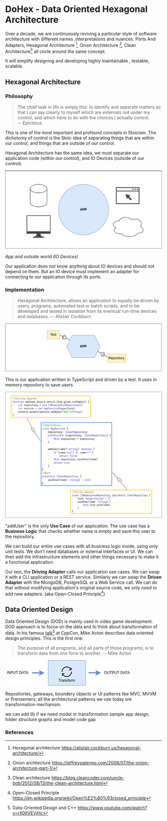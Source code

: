 # DoHex - Data Oriented Hexagonal Architecture  

Over a decade, we are continuously reviving a particular style of software architecture with different names ,interpretations and nuances. Ports And Adapters, Hexagonal Architecture [^1], Onion Architecture [^2], Clean Architecture[^3] all circle around the same concept.

It will simplify designing and developing highly maintainable , testable, scalable 

## Hexagonal Architecture 

### Philosophy  

> The chief task in life is simply this: to identify and separate matters so that I can say clearly to myself which are externals not under my control, and which have to do with the choices I actually control.  
> -- Epictetus

This is one of the most important and profound concepts in Stoicism. The dichotomy of control is the Stoic idea of separating things that are within our control, and things that are outside of our control.   

Hexagonal Architecture has the same idea, we must separate our application code (within our control), and IO Devices (outside of our control).   

![App and oursite world](https://raw.githubusercontent.com/alicemunsal/dohex/master/diagrams/1-App.png)

*App and outside world (IO Devices)*  

Our application does not know anything about IO devices and should not depend on them. But an IO device must implement an adapter for connecting to our application through its ports. 

### Implementation   

> Hexagonal Architecture, allows an application to equally be driven by users, programs, automated test or batch scripts, and to be developed and tested in isolation from its eventual run-time devices and databases.
> -- Alistair Cockburn  

![Application](https://raw.githubusercontent.com/alicemunsal/dohex/master/diagrams/1-Hex.png)

This is our application written in TypeScript and driven by a test. It uses in memory repository to save users.  

![code](https://raw.githubusercontent.com/alicemunsal/dohex/master/diagrams/1-Code.png)

"addUser" is the only **Use Case** of our application. The use case has a **Business Logic** that checks whether name is empty and save this user to the repository.   

We can build our entire use cases with all business logic inside, using only unit tests. We don't need databases or external interfaces or UI. We can then add the infrastructure elements and other things necessary to make it a functional application.  

Our test, the **Driving Adapter** calls our application use cases. We can swap it with a CLI application or  a REST service.  Similarly we can swap the **Driven Adapter** with the MongoDB, PostgreSQL or a Web Service call. We can do that without modifying application's original source code, we only need to add new adapters. (aka Open-Closed Principle[^4])

## Data Oriented Design

Data Oriented Design (DOD) is mainly used in video game development. DOD approach is to focus on the data and to think about transformation of data. In his famous [talk](https://www.youtube.com/watch?v=rX0ItVEVjHc)[^5] at CppCon, Mike Acton describes data oriented design principles. This is the first one:  

> The purpose of all programs, and all parts of those programs, is to transform data from one form to another.
> -- Mike Acton  


![enter image description here](https://raw.githubusercontent.com/alicemunsal/dohex/master/diagrams/1-DOD.png)

Repositories, gateways, boundery objects or UI patterns like MVC, MVVM or Prensenters; all the architectural patterns we use today are transformation mechanism.


we can add lib if we need model or transformation
sample app design, folder structure graphs and model code gap  

### References
[^1]: Hexagonal architecture https://alistair.cockburn.us/hexagonal-architecture/
[^2]: Onion architecture https://jeffreypalermo.com/2008/07/the-onion-architecture-part-1/
[^3]: Clean architecture https://blog.cleancoder.com/uncle-bob/2012/08/13/the-clean-architecture.html
[^4]: Open-Closed Principle https://en.wikipedia.org/wiki/Open%E2%80%93closed_principle
[^5]: Data-Oriented Design and C++ https://www.youtube.com/watch?v=rX0ItVEVjHc
<!--stackedit_data:
eyJoaXN0b3J5IjpbLTIxMzkxNzk1NjksMTMwMTE5MDU3MiwtMj
ExMTE0MTE4OCwxNTM1MzE2NTA0LDE2MDI0MDg4NzMsLTYxNjI3
MTc1MSwtMTg4MzMzMTE2MSwxOTUwMDE3NTIyLC0xNzE2NjY0Mz
k1LDEzMjcwNTQyNSwxMjA5MzQ2Mjk2LC0xMjUzMzIyODU4LDE4
Mjk5NDIyMTksMTk5NjA4OTE4MCwtMTU1MTI3NDk0OCwxNjk3MD
k5MjczLC02MTMyMTM2MTcsLTE4MjU5ODc0OTUsLTIxMjUwMzI0
NDQsOTM3ODE4OTAyXX0=
-->